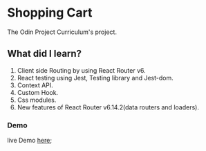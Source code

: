 # Shopping Cart

The Odin Project Curriculum's project.

## What did I learn?

1. Client side Routing by using React Router v6.
2. React testing using Jest, Testing library and Jest-dom.
3. Context API.
4. Custom Hook.
5. Css modules.
6. New features of React Router v6.14.2(data routers and loaders).

### Demo

live Demo [here](https://abdelkrim-saouchi.github.io/Shopping-Cart/);

